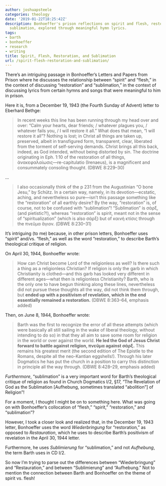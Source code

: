 ```yaml
---
author: joshuapsteele
categories: theology
date: '2019-01-22T18:25:42Z'
description: Bonhoeffer's prison reflections on spirit and flesh, restoration and
  sublimation, explored through meaningful hymn lyrics.
tags:
- barth
- bonhoeffer
- research
- writing
title: Spirit, Flesh, Restoration, and Sublimation
url: /spirit-flesh-restoration-and-sublimation/
---
```


There’s an intriguing passage in Bonhoeffer’s Letters and Papers from Prison where he discusses the relationship between “spirit” and “flesh,” in the context of discussing “restoration” and “sublimation,” in the context of discussing lyrics from certain hymns and songs that were meaningful to him in prison.

Here it is, from a December 19, 1943 (the Fourth Sunday of Advent) letter to Eberhard Bethge:

> In recent weeks this line has been running through my head over and over: “Calm your hearts, dear friends; / whatever plagues you, / whatever fails you, / I will restore it all.” What does that mean, “I will restore it all”? Nothing is lost; in Christ all things are taken up, preserved, albeit in transfigured form, transparent, clear, liberated from the torment of self-serving demands. Christ brings all this back, indeed, as God intended, without being distorted by sin. The doctrine originating in Eph. 1:10 of the restoration of all things, ἀνακεφαλαίωσις—re-capitulatio (Irenaeus), is a magnificent and consummately consoling thought. (DBWE 8:229–30)

…

> I also occasionally think of the p 231 from the Augustinian “O bone Jesu,” by Schütz. In a certain way, namely, in its devotion—ecstatic, aching, and nevertheless so pure—isn’t this passage something like the “restoration” of all earthly desire? By the way, “restoration” is, of course, not to be confused with “sublimation”! “Sublimation” is σάρξ, (and pietistic?!), whereas “restoration” is spirit, meant not in the sense of “spiritualization” (which is also σάρξ) but of καινή κτίσις through the πνεῦμα ἅγιον. (DBWE 8:230–31)

It’s intriguing (to me) because, in other prison letters, Bonhoeffer uses “spirit” and/vs. “flesh,” as well as the word “restoration,” to describe Barth’s theological critique of religion.

On April 30, 1944, Bonhoeffer wrote:

> How can Christ become Lord of the religionless as well? Is there such a thing as a religionless Christian? If religion is only the garb in which Christianity is clothed—and this garb has looked very different in different ages—what then is religionless Christianity? Barth, who is the only one to have begun thinking along these lines, nevertheless did not pursue these thoughts all the way, did not think them through, but **ended up with a positivism of revelation, which in the end essentially remained a restoration.** (DBWE 8:363–64, emphasis added)

Then, on June 8, 1944, Bonhoeffer wrote:

> Barth was the first to recognize the error of all these attempts (which were basically all still sailing in the wake of liberal theology, without intending to do so) in that they all aim to save some room for religion in the world or over against the world. **He led the God of Jesus Christ forward to battle against religion, πνεῦμα against σάρξ.** This remains his greatest merit (the second edition of The Epistle to the Romans, despite all the neo-Kantian eggshells!). Through his later Dogmatics he has put the church in a position to carry this distinction in principle all the way through. (DBWE 8:428–29, emphasis added)

*Furthermore*, “sublimation” is a very important word for Barth’s theological critique of religion as found in Church Dogmatics I/2, §17, “The Revelation of God as the Sublimation \[Aufhebung, sometimes translated “abolition”\] of Religion”!

For a moment, I thought I might be on to something here. What was going on with Bonhoeffer’s collocation of “flesh,” “spirit,” “restoration,” and “sublimation”?

However, I took a closer look and realized that, in the December 19, 1943 letter, Bonhoeffer uses the word *Wiederbringung* for “restoration,” as opposed to *Restauration*, which he uses to describe Barth’s positivism of revelation in the April 30, 1944 letter.

Furthermore, he uses *Sublimierung* for “sublimation,” and not *Aufhebung*, the term Barth uses in CD I/2.

So now I’m trying to parse out the differences between “Wiederbringung” and “Restauration,” and between “Sublimierung” and “Aufhebung.” Not to mention the connection between Barth and Bonhoeffer on the theme of spirit vs. flesh!